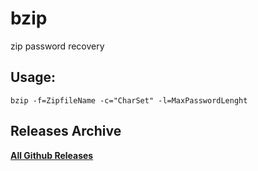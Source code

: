 # bzip
zip password recovery

## Usage:
    bzip -f=ZipfileName -c="CharSet" -l=MaxPasswordLenght
    

Releases Archive
------------------
[**All Github Releases**](https://github.com/xpoh/bzip/releases)
